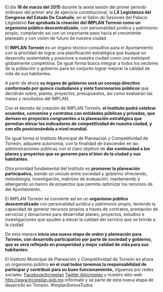 
El día **18 de marzo del 2015** durante la sexta sesión del primer periodo ordinario del primer año de ejercicio constitucional, la **LX Legislatura del Congreso del Estado De Coahuila**, en el Salón de Sesiones del Palacio Legislativo **fue aprobada la creación del IMPLAN Torreón como un organismo público descentralizado**, con personalidad jurídica y patrimonio propio, cumpliendo así con un importante paso hacia el crecimiento planeado y con visión de futuro de nuestra ciudad.

El **IMPLAN Torreón** es un órgano técnico consultivo para el Ayuntamiento con la prioridad de lograr una planificación estratégica que busque un desarrollo sustentable y posicione a nuestra ciudad como una metrópoli globalmente competitiva. De igual forma busca integrar a todos los sectores de la población y gobierno para en conjunto lograr mejorar la calidad de vida de sus habitantes.

A partir de ahora **su órgano de gobierno será un consejo directivo conformado por quince ciudadanos y siete funcionarios públicos** que decidirán sobre, planes, proyectos, presupuestos, así como evaluarán las metas y resultados del IMPLAN.

Con el decreto de creación de IMPLAN Torreón, **el Instituto podrá celebrar acuerdos, convenios y contratos con entidades públicas y privadas, que deriven en proyectos congruentes a la planeación estratégica que permitan elevar los indicadores de competitividad de nuestra ciudad, y con ello posicionándola a nivel mundial.**

De igual forma el Instituto Municipal de Planeación y Competitividad de Torreón, adquiere autonomía, con la finalidad de trascender en las administraciones públicas con el claro objetivo de **dar continuidad a los planes y proyectos que se generen para el bien de la ciudad y sus habitantes.**

Otra prioridad fundamental del Instituto es **promover la planeación participativa,** siendo un vínculo entre sociedad y gobierno ofreciendo, metodología, investigación, matrices de evaluación, manteniendo y albergando un banco de proyectos que permita optimizar los recursos de del Ayuntamiento.

El IMPLAN Torreón se convierte así en un **organismo público descentralizado** con personalidad jurídica y patrimonio propio, teniendo la capacidad de generar recursos propios a través de contratos, prestación de servicios y donaciones para desarrollar planes, proyectos, estudios e investigaciones que ayuden a elevar la calidad del servicio que se brinda a la ciudad.

De esta manera **inicia una nueva etapa de orden y planeación para Torreón, con desarrollo participativo por parte de sociedad y gobierno, que se verá reflejado en prosperidad y mejor calidad de vida para sus habitantes.**

El Instituto Municipal de Planeación y Competitividad de Torreón es ahora un organismo público **en el cual todos tenemos la responsabilidad de participar y contribuir para su buen funcionamiento,** síguenos por redes sociales: <a href="https://facebook.com/trcimplan" target="_blank">Facebook/trcimplan</a> <a href="https://twitter.com/trcimplan" target="_blank">Twitter @trcimplan</a> y nuestro sitio web <http://www.trcimplan.gob.mx> infórmate y se parte de esta nueva etapa de desarrollo en Torreón. #ImplanSomosTodos
